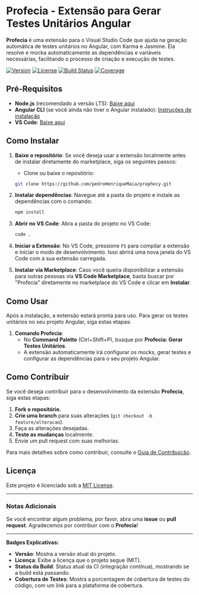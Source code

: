 # Profecia - Extensão para Gerar Testes Unitários Angular

**Profecia** é uma extensão para o Visual Studio Code que ajuda na geração automática de testes unitários no Angular, com Karma e Jasmine. Ela resolve e mocka automaticamente as dependências e variáveis necessárias, facilitando o processo de criação e execução de testes.

[![Version](https://img.shields.io/badge/version-1.0.0-blue)](https://github.com/seu-usuario/profecia/releases)
[![License](https://img.shields.io/badge/license-MIT-green)](https://opensource.org/licenses/MIT)
[![Build Status](https://img.shields.io/github/actions/workflow/status/seu-usuario/profecia/ci.yml?branch=main)](https://github.com/seu-usuario/profecia/actions)
[![Coverage](https://img.shields.io/codecov/c/github/seu-usuario/profecia?branch=main)](https://codecov.io/gh/seu-usuario/profecia)

## Pré-Requisitos

- **Node.js** (recomendado a versão LTS): [Baixe aqui](https://nodejs.org/)
- **Angular CLI** (se você ainda não tiver o Angular instalado): [Instruções de instalação](https://angular.io/cli)
- **VS Code**: [Baixe aqui](https://code.visualstudio.com/)

## Como Instalar

1. **Baixe o repositório**:
   Se você deseja usar a extensão localmente antes de instalar diretamente do marketplace, siga os seguintes passos:

   - Clone ou baixe o repositório:
   ```bash
   git clone https://github.com/pedroHenriqueMaia/prophecy.git
   ```

2. **Instalar dependências**:
   Navegue até a pasta do projeto e instale as dependências com o comando:
   ```bash
   npm install
   ```

3. **Abrir no VS Code**:
   Abra a pasta do projeto no VS Code:
   ```bash
   code .
   ```

4. **Iniciar a Extensão**:
   No VS Code, pressione `F5` para compilar a extensão e iniciar o modo de desenvolvimento. Isso abrirá uma nova janela do VS Code com a sua extensão carregada.

5. **Instalar via Marketplace**:
   Caso você queira disponibilizar a extensão para outras pessoas via **VS Code Marketplace**, basta buscar por "Profecia" diretamente no marketplace do VS Code e clicar em **Instalar**.

## Como Usar

Após a instalação, a extensão estará pronta para uso. Para gerar os testes unitários no seu projeto Angular, siga estas etapas:

1. **Comando Profecia**:
   - No **Command Palette** (Ctrl+Shift+P), busque por **Profecia: Gerar Testes Unitários**.
   - A extensão automaticamente irá configurar os mocks, gerar testes e configurar as dependências para o seu projeto Angular.

## Como Contribuir

Se você deseja contribuir para o desenvolvimento da extensão **Profecia**, siga estas etapas:

1. **Fork o repositório**.
2. **Crie uma branch** para suas alterações (`git checkout -b feature/alteracao`).
3. Faça as alterações desejadas.
4. **Teste as mudanças** localmente.
5. Envie um pull request com suas melhorias.

Para mais detalhes sobre como contribuir, consulte o [Guia de Contribuição](CONTRIBUTING.md).

## Licença

Este projeto é licenciado sob a [MIT License](LICENSE).

---

### Notas Adicionais

Se você encontrar algum problema, por favor, abra uma **issue** ou **pull request**. Agradecemos por contribuir com o **Profecia**!

---

**Badges Explicativas:**

- **Versão**: Mostra a versão atual do projeto.
- **Licença**: Exibe a licença que o projeto segue (MIT).
- **Status da Build**: Status atual da CI (integração contínua), mostrando se a build está passando.
- **Cobertura de Testes**: Mostra a porcentagem de cobertura de testes do código, com um link para a plataforma de cobertura.
